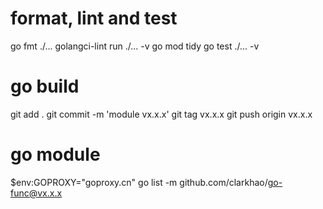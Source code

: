 # format, lint and test
go fmt ./...
golangci-lint run ./... -v
go mod tidy
go test ./... -v
# go build
git add .
git commit -m 'module vx.x.x'
git tag vx.x.x
git push origin vx.x.x
# go module
$env:GOPROXY="goproxy.cn"
go list -m github.com/clarkhao/go-func@vx.x.x
